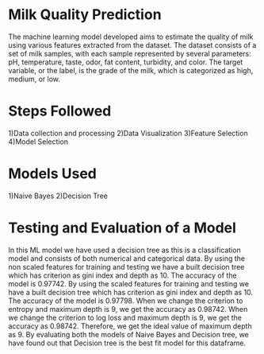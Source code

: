 # Milk Quality Prediction

The machine learning model developed aims to estimate the quality of milk using various
features extracted from the dataset. The dataset consists of a set of milk samples, with each
sample represented by several parameters: pH, temperature, taste, odor, fat content, turbidity, and
color. The target variable, or the label, is the grade of the milk, which is categorized as high,
medium, or low.


# Steps Followed
1)Data collection and processing
2)Data Visualization
3)Feature Selection
4)Model Selection

# Models Used 
1)Naive Bayes
2)Decision Tree

# Testing and Evaluation of a Model

In this ML model we have used a decision tree as this is a classification model and consists
of both numerical and categorical data. By using the non scaled features for training and testing
we have a built decision tree which has criterion as gini index and depth as 10. The accuracy of
the model is 0.97742. By using the scaled features for training and testing we have a built
decision tree which has criterion as gini index and depth as 10. The accuracy of the model is
0.97798. When we change the criterion to entropy and maximum depth is 9, we get the accuracy
as 0.98742. When we change the criterion to log loss and maximum depth is 9, we get the
accuracy as 0.98742. Therefore, we get the ideal value of maximum depth as 9.
By evaluating both the models of Naive Bayes and Decision tree, we have found out that
Decision tree is the best fit model for this dataframe.
